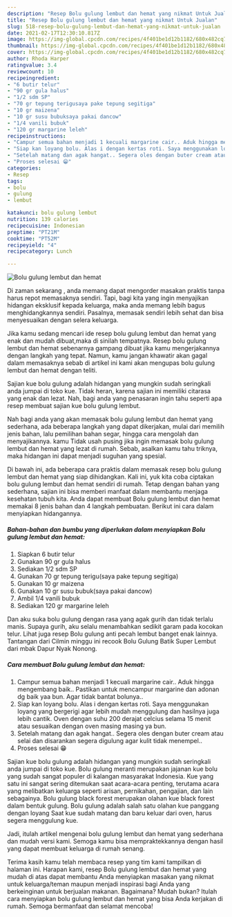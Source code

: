 ```yaml
---
description: "Resep Bolu gulung lembut dan hemat yang nikmat Untuk Jualan"
title: "Resep Bolu gulung lembut dan hemat yang nikmat Untuk Jualan"
slug: 518-resep-bolu-gulung-lembut-dan-hemat-yang-nikmat-untuk-jualan
date: 2021-02-17T12:30:10.817Z
image: https://img-global.cpcdn.com/recipes/4f401be1d12b1182/680x482cq70/bolu-gulung-lembut-dan-hemat-foto-resep-utama.jpg
thumbnail: https://img-global.cpcdn.com/recipes/4f401be1d12b1182/680x482cq70/bolu-gulung-lembut-dan-hemat-foto-resep-utama.jpg
cover: https://img-global.cpcdn.com/recipes/4f401be1d12b1182/680x482cq70/bolu-gulung-lembut-dan-hemat-foto-resep-utama.jpg
author: Rhoda Harper
ratingvalue: 3.4
reviewcount: 10
recipeingredient:
- "6 butir telur"
- "90 gr gula halus"
- "1/2 sdm SP"
- "70 gr tepung terigusaya pake tepung segitiga"
- "10 gr maizena"
- "10 gr susu bubuksaya pakai dancow"
- "1/4 vanili bubuk"
- "120 gr margarine leleh"
recipeinstructions:
- "Campur semua bahan menjadi 1 kecuali margarine cair.. Aduk hingga mengembang baik.. Pastikan untuk mencampur margarine dan adonan dg baik yaa bun. Agar tidak bantat bolunya.."
- "Siap kan loyang bolu. Alas i dengan kertas roti. Saya menggunakan loyang yang bergerigi agar lebih mudah menggulung dan hasilnya juga lebih cantik. Oven dengan suhu 200 derajat celcius selama 15 menit atau sesuaikan dengan oven masing masing ya bun."
- "Setelah matang dan agak hangat.. Segera oles dengan buter cream atau selai dan disarankan segera digulung agar kulit tidak menempel.."
- "Proses selesai 😁"
categories:
- Resep
tags:
- bolu
- gulung
- lembut

katakunci: bolu gulung lembut 
nutrition: 139 calories
recipecuisine: Indonesian
preptime: "PT21M"
cooktime: "PT52M"
recipeyield: "4"
recipecategory: Lunch

---
```



![Bolu gulung lembut dan hemat](https://img-global.cpcdn.com/recipes/4f401be1d12b1182/680x482cq70/bolu-gulung-lembut-dan-hemat-foto-resep-utama.jpg)

Di zaman  sekarang , anda memang dapat mengorder masakan praktis tanpa harus repot memasaknya sendiri. Tapi, bagi kita yang ingin menyajikan hidangan eksklusif kepada keluarga, maka anda memang lebih bagus menghidangkannya sendiri. Pasalnya, memasak sendiri lebih sehat dan bisa menyesuaikan dengan selera keluarga.

Jika kamu sedang mencari ide resep bolu gulung lembut dan hemat yang enak dan mudah dibuat,maka di sinilah tempatnya. Resep bolu gulung lembut dan hemat  sebenarnya gampang dibuat jika kamu mengerjakannya dengan langkah yang tepat. Namun, kamu jangan khawatir akan gagal dalam memasaknya 
sebab di artikel ini kami akan mengupas bolu gulung lembut dan hemat dengan teliti.  

Sajian kue bolu gulung adalah hidangan yang mungkin sudah seringkali anda jumpai di toko kue. Tidak heran, karena sajian ini memiliki citarasa yang enak dan lezat. Nah, bagi anda yang penasaran ingin tahu seperti apa resep membuat sajian kue bolu gulung lembut.

Nah bagi anda yang akan memasak bolu gulung lembut dan hemat yang sederhana, ada beberapa langkah yang dapat dikerjakan, mulai dari memilih jenis bahan, lalu pemilihan bahan segar, hingga cara mengolah dan menyajikannya. kamu Tidak usah pusing jika ingin memasak bolu gulung lembut dan hemat yang lezat di rumah. Sebab, asalkan kamu  tahu triknya, maka hidangan ini dapat menjadi suguhan yang spesial.

Di bawah ini, ada beberapa cara praktis  dalam memasak resep bolu gulung lembut dan hemat yang siap dihidangkan. Kali ini, yuk kita coba ciptakan bolu gulung lembut dan hemat sendiri di rumah. Tetap dengan bahan yang sederhana, sajian ini bisa memberi manfaat dalam membantu menjaga kesehatan tubuh kita. Anda dapat membuat Bolu gulung lembut dan hemat memakai 8 jenis bahan dan 4 langkah pembuatan. Berikut ini cara dalam menyiapkan hidangannya.

<!--inarticleads1-->

##### Bahan-bahan dan bumbu yang diperlukan dalam menyiapkan Bolu gulung lembut dan hemat:

1. Siapkan 6 butir telur
1. Gunakan 90 gr gula halus
1. Sediakan 1/2 sdm SP
1. Gunakan 70 gr tepung terigu(saya pake tepung segitiga)
1. Gunakan 10 gr maizena
1. Gunakan 10 gr susu bubuk(saya pakai dancow)
1. Ambil 1/4 vanili bubuk
1. Sediakan 120 gr margarine leleh


Dan aku suka bolu gulung dengan rasa yang agak gurih dan tidak terlalu manis. Supaya gurih, aku selalu menambahkan sedikit garam pada kocokan telur. Lihat juga resep Bolu gulung anti pecah lembut banget enak lainnya. Tantangan dari Cilmin minggu ini recook Bolu Gulung Batik Super Lembut dari mbak Dapur Nyak Nonong. 

<!--inarticleads2-->

##### Cara membuat Bolu gulung lembut dan hemat:

1. Campur semua bahan menjadi 1 kecuali margarine cair.. Aduk hingga mengembang baik.. Pastikan untuk mencampur margarine dan adonan dg baik yaa bun. Agar tidak bantat bolunya..
1. Siap kan loyang bolu. Alas i dengan kertas roti. Saya menggunakan loyang yang bergerigi agar lebih mudah menggulung dan hasilnya juga lebih cantik. Oven dengan suhu 200 derajat celcius selama 15 menit atau sesuaikan dengan oven masing masing ya bun.
1. Setelah matang dan agak hangat.. Segera oles dengan buter cream atau selai dan disarankan segera digulung agar kulit tidak menempel..
1. Proses selesai 😁


Sajian kue bolu gulung adalah hidangan yang mungkin sudah seringkali anda jumpai di toko kue. Bolu gulung meranti merupakan jajanan kue bolu yang sudah sangat populer di kalangan masyarakat Indonesia. Kue yang satu ini sangat sering ditemukan saat acara-acara penting, terutama acara yang melibatkan keluarga seperti arisan, pernikahan, pengajian, dan lain sebagainya. Bolu gulung black forest merupakan olahan kue black forest dalam bentuk gulung. Bolu gulung adalah salah satu olahan kue panggang dengan loyang Saat kue sudah matang dan baru keluar dari oven, harus segera menggulung kue. 

Jadi, itulah artikel mengenai  bolu gulung lembut dan hemat  yang sederhana dan mudah versi kami. Semoga kamu bisa mempraktekkannya dengan hasil yang dapat membuat keluarga di rumah senang. 

Terima kasih kamu telah membaca resep yang tim kami tampilkan di halaman ini. Harapan kami, resep  Bolu gulung lembut dan hemat yang mudah di atas dapat membantu Anda menyiapkan masakan yang nikmat untuk keluarga/teman maupun menjadi inspirasi bagi Anda yang berkeinginan untuk berjualan makanan. Bagaimana? Mudah bukan? Itulah cara menyiapkan bolu gulung lembut dan hemat yang bisa Anda kerjakan di rumah. Semoga bermanfaat dan selamat mencoba!

